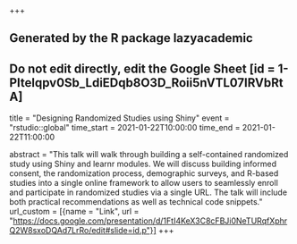 +++
## Generated by the R package lazyacademic
## Do not edit directly, edit the Google Sheet [id = 1-PItelqpv0Sb_LdiEDqb8O3D_Roii5nVTL07IRVbRtA]
title = "Designing Randomized Studies using Shiny"
event = "rstudio::global"
time_start = 2021-01-22T10:00:00
time_end = 2021-01-22T11:00:00

abstract = "This talk will walk through building a self-contained randomized study using Shiny and learnr modules. We will discuss building informed consent, the randomization process, demographic surveys, and R-based studies into a single online framework to allow users to seamlessly enroll and participate in randomized studies via a single URL. The talk will include both practical recommendations as well as technical code snippets."
url_custom = [{name = "Link", url = "https://docs.google.com/presentation/d/1FtI4KeX3C8cFBJi0NeTURqfXphrQ2W8sxoDQAd7LrRo/edit#slide=id.p"}]
+++
